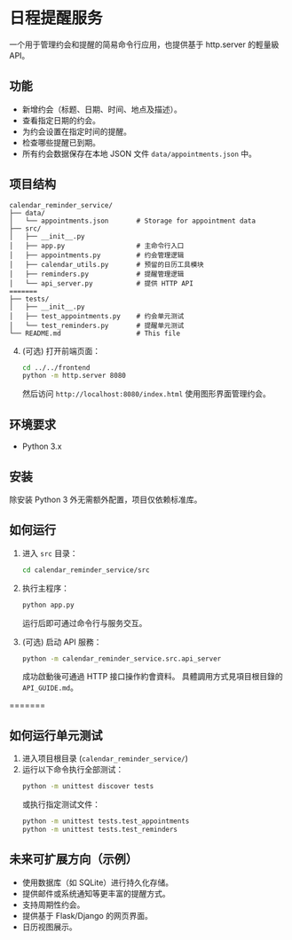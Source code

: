 # 日程提醒服务


一个用于管理约会和提醒的简易命令行应用，也提供基于 http.server 的輕量級 API。


## 功能

*   新增约会（标题、日期、时间、地点及描述）。
*   查看指定日期的约会。
*   为约会设置在指定时间的提醒。
*   检查哪些提醒已到期。
*   所有约会数据保存在本地 JSON 文件 `data/appointments.json` 中。

## 项目结构

```
calendar_reminder_service/
├── data/
│   └── appointments.json       # Storage for appointment data
├── src/
│   ├── __init__.py
│   ├── app.py                  # 主命令行入口
│   ├── appointments.py         # 约会管理逻辑
│   ├── calendar_utils.py       # 预留的日历工具模块
│   ├── reminders.py            # 提醒管理逻辑
│   └── api_server.py           # 提供 HTTP API
=======
├── tests/
│   ├── __init__.py
│   ├── test_appointments.py    # 约会单元测试
│   └── test_reminders.py       # 提醒单元测试
└── README.md                   # This file
```

4.  (可选) 打开前端页面：
    ```bash
    cd ../../frontend
    python -m http.server 8080
    ```
    然后访问 `http://localhost:8080/index.html` 使用图形界面管理约会。

## 环境要求

*   Python 3.x

## 安装

除安装 Python 3 外无需额外配置，项目仅依赖标准库。

## 如何运行

1.  进入 `src` 目录：
    ```bash
    cd calendar_reminder_service/src
    ```
2.  执行主程序：
    ```bash
    python app.py
    ```
    运行后即可通过命令行与服务交互。

3.  (可选) 启动 API 服務：
    ```bash
    python -m calendar_reminder_service.src.api_server
    ```
    成功啟動後可通過 HTTP 接口操作約會資料。
    具體調用方式見項目根目錄的 `API_GUIDE.md`。

=======
## 如何运行单元测试

1.  进入项目根目录 (`calendar_reminder_service/`)
2.  运行以下命令执行全部测试：
    ```bash
    python -m unittest discover tests
    ```
    或执行指定测试文件：
    ```bash
    python -m unittest tests.test_appointments
    python -m unittest tests.test_reminders
    ```

## 未来可扩展方向（示例）

*   使用数据库（如 SQLite）进行持久化存储。
*   提供邮件或系统通知等更丰富的提醒方式。
*   支持周期性约会。
*   提供基于 Flask/Django 的网页界面。
*   日历视图展示。
```
